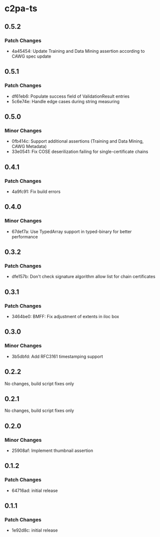 # c2pa-ts

## 0.5.2

### Patch Changes

-   4a45454: Update Training and Data Mining assertion according to CAWG spec update

## 0.5.1

### Patch Changes

-   df61eb6: Populate success field of ValidationResult entries
-   5c6e74e: Handle edge cases during string measuring

## 0.5.0

### Minor Changes

-   0fb414c: Support additional assertions (Training and Data Mining, CAWG Metadata)
-   33e0541: Fix COSE deserilization failing for single-certificate chains

## 0.4.1

### Patch Changes

-   4a9fc91: Fix build errors

## 0.4.0

### Minor Changes

-   67def7a: Use TypedArray support in typed-binary for better performance

## 0.3.2

### Patch Changes

-   dfe157b: Don't check signature algorithm allow list for chain certificates

## 0.3.1

### Patch Changes

-   3464be0: BMFF: Fix adjustment of extents in iloc box

## 0.3.0

### Minor Changes

-   3b5dbfd: Add RFC3161 timestamping support

## 0.2.2

No changes, build script fixes only

## 0.2.1

No changes, build script fixes only

## 0.2.0

### Minor Changes

-   25908af: Implement thumbnail assertion

## 0.1.2

### Patch Changes

-   64716ad: initial release

## 0.1.1

### Patch Changes

-   1e92d8c: initial release
